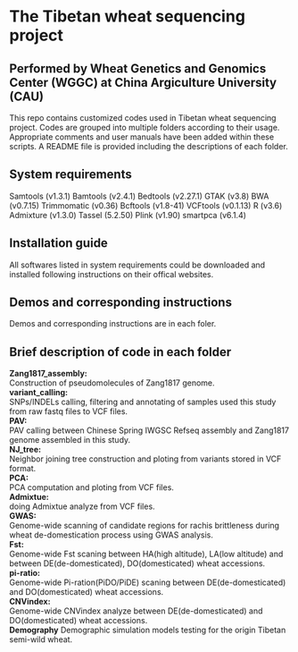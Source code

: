 # The Tibetan wheat sequencing project 
## Performed by Wheat Genetics and Genomics Center (WGGC) at China Argiculture University (CAU)

This repo contains customized codes used in Tibetan wheat sequencing project. Codes are grouped into multiple folders according to their usage. Appropriate comments and user manuals have been added within these scripts. A README file is provided including the descriptions of each folder.

## System requirements
Samtools (v1.3.1)
Bamtools (v2.4.1)
Bedtools (v2.27.1)
GTAK (v3.8)
BWA (v0.7.15)
Trimmomatic (v0.36)
Bcftools (v1.8-41)
VCFtools (v0.1.13)
R (v3.6)
Admixture (v1.3.0)
Tassel (5.2.50)
Plink (v1.90)
smartpca (v6.1.4)

## Installation guide
All softwares listed in system requirements could be downloaded and installed following instructions on their offical websites.

## Demos and corresponding instructions
Demos and corresponding instructions are in each foler.

## Brief description of code in each folder
**Zang1817_assembly:**  
Construction of pseudomolecules of Zang1817 genome.  
**variant_calling:**  
SNPs/INDELs calling, filtering and annotating of samples used this study from raw fastq files to VCF files.  
**PAV:**  
PAV calling between Chinese Spring IWGSC Refseq assembly and Zang1817 genome assembled in this study.  
**NJ_tree:**  
Neighbor joining tree construction and ploting from variants stored in VCF format.  
**PCA:**  
PCA computation and ploting from VCF files.  
**Admixtue:**  
doing Admixtue analyze from VCF files.  
**GWAS:**  
Genome-wide scanning of candidate regions for rachis brittleness during wheat de-domestication process using GWAS analysis.  
**Fst:**  
Genome-wide Fst scaning between HA(high altitude), LA(low altitude) and between DE(de-domesticated), DO(domesticated) wheat accessions.  
**pi-ratio:**  
Genome-wide Pi-ration(PiDO/PiDE) scaning between DE(de-domesticated) and DO(domesticated) wheat accessions.  
**CNVindex:**  
Genome-wide CNVindex analyze between DE(de-domesticated) and DO(domesticated) wheat accessions.  
**Demography**
Demographic simulation models testing for the origin Tibetan semi-wild wheat.  
